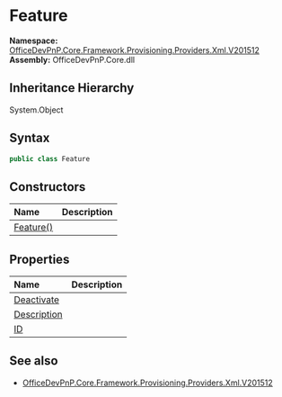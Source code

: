 # Feature
  

**Namespace:** [OfficeDevPnP.Core.Framework.Provisioning.Providers.Xml.V201512](OfficeDevPnP.Core.Framework.Provisioning.Providers.Xml.V201512.md)  
**Assembly:** OfficeDevPnP.Core.dll  
## Inheritance Hierarchy
System.Object  

## Syntax
```C#
public class Feature
```
## Constructors
|**Name**|**Description**|
|:-----|:-----|
| [Feature()](OfficeDevPnP.Core.Framework.Provisioning.Providers.Xml.V201512.Feature.ctor1.md) | 
## Properties
|**Name**|**Description**|
|:-----|:-----|
| [Deactivate](OfficeDevPnP.Core.Framework.Provisioning.Providers.Xml.V201512.Feature.Deactivate.md) | 
| [Description](OfficeDevPnP.Core.Framework.Provisioning.Providers.Xml.V201512.Feature.Description.md) | 
| [ID](OfficeDevPnP.Core.Framework.Provisioning.Providers.Xml.V201512.Feature.ID.md) | 
## See also
- [OfficeDevPnP.Core.Framework.Provisioning.Providers.Xml.V201512](OfficeDevPnP.Core.Framework.Provisioning.Providers.Xml.V201512.md)
